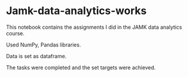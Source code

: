 # Jamk-data-analytics-works

This notebook contains the assignments I did in the JAMK data analytics course. 

Used NumPy, Pandas libraries. 

Data is set as dataframe.

The tasks were completed and the set targets were achieved.

